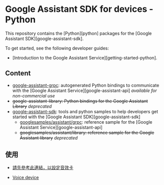 # Google Assistant SDK for devices - Python

This repository contains the [Python][python] packages for the [Google Assistant SDK][google-assistant-sdk].

To get started, see the following developer guides:

- [Introduction to the Google Assistant Service][getting-started-python].

## Content

- [google-assistant-grpc](google-assistant-grpc): autogenerated Python bindings to communicate with the [Google Assistant Service][google-assistant-api] *available for non-commercial use*
- ~~google-assistant-library: Python bindings for the Google Assistant Library~~ *deprecated*
- [google-assistant-sdk](google-assistant-sdk): tools and python samples to help developers get started with the [Google Assistant SDK][google-assistant-sdk]
  - [googlesamples/assistant/grpc](google-assistant-sdk/googlesamples/assistant/grpc): reference sample for the [Google Assistant Service][google-assistant-api]
  - ~~googlesamples/assistant/library: reference sample for the Google Assistant library~~ *deprecated*

## 使用

- [請先參考此連結，以設定音效卡](rpi-project.md)

- [Voice device](https://medium.com/aiot-taipei/aiot-for-beginner-voice-device-b274248b4176)
